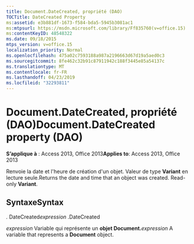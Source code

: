 ```yaml
---
title: Document.DateCreated, propriété (DAO)
TOCTitle: DateCreated Property
ms:assetid: e3b881df-1673-f584-bda5-5945b3081ac1
ms:mtpsurl: https://msdn.microsoft.com/library/Ff835760(v=office.15)
ms:contentKeyID: 48548322
ms.date: 09/18/2015
mtps_version: v=office.15
localization_priority: Normal
ms.openlocfilehash: 475a02c7593188a987a2196663d67d19a5aed0c3
ms.sourcegitcommit: 8fe462c32b91c87911942c188f3445e85a54137c
ms.translationtype: MT
ms.contentlocale: fr-FR
ms.lasthandoff: 04/23/2019
ms.locfileid: "32293811"
---
```

# <a name="documentdatecreated-property-dao"></a><span data-ttu-id="d1cf5-102">Document.DateCreated, propriété (DAO)</span><span class="sxs-lookup"><span data-stu-id="d1cf5-102">Document.DateCreated property (DAO)</span></span>


<span data-ttu-id="d1cf5-103">**S’applique à** : Access 2013, Office 2013</span><span class="sxs-lookup"><span data-stu-id="d1cf5-103">**Applies to**: Access 2013, Office 2013</span></span>

<span data-ttu-id="d1cf5-p101">Renvoie la date et l'heure de création d'un objet. Valeur de type **Variant** en lecture seule.</span><span class="sxs-lookup"><span data-stu-id="d1cf5-p101">Returns the date and time that an object was created. Read-only **Variant**.</span></span>

## <a name="syntax"></a><span data-ttu-id="d1cf5-106">Syntaxe</span><span class="sxs-lookup"><span data-stu-id="d1cf5-106">Syntax</span></span>

<span data-ttu-id="d1cf5-107">*.* DateCreated</span><span class="sxs-lookup"><span data-stu-id="d1cf5-107">*expression* .DateCreated</span></span>

<span data-ttu-id="d1cf5-108">*expression* Variable qui représente un **objet Document.**</span><span class="sxs-lookup"><span data-stu-id="d1cf5-108">*expression* A variable that represents a **Document** object.</span></span>

